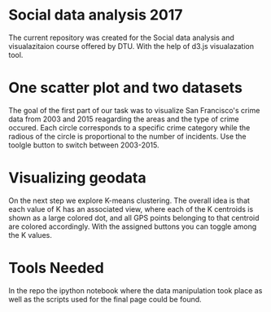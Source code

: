 # Social data analysis 2017

The current repository was created for the Social data analysis and visualazitaion course offered by DTU. With the help of d3.js visualazation tool.

# One scatter plot and two datasets

The goal of the first part of our task was to visualize San Francisco's crime data from 2003 and 2015 reagarding the areas and the type of crime occured. Each circle corresponds to a specific crime category while the radious of the circle is proportional to the number of incidents. Use the toolgle button to switch between 2003-2015.
  
# Visualizing geodata

On the next step we explore K-means clustering. The overall idea is that each value of K has an associated view, where each of the K centroids is shown as a large colored dot, and all GPS points belonging to that centroid are colored accordingly. With the assigned buttons you can toggle among the K values.

# Tools Needed
In the repo the ipython notebook where the data manipulation took place as well as the scripts used for the final page could be found. 
